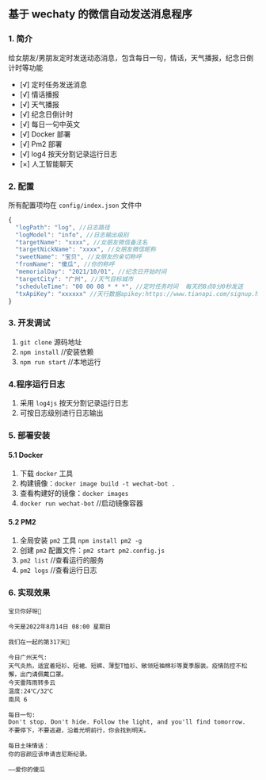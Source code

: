 ## 基于 wechaty 的微信自动发送消息程序

### 1. 简介

给女朋友/男朋友定时发送动态消息，包含每日一句，情话，天气播报，纪念日倒计时等功能

- [√] 定时任务发送消息
- [√] 情话播报
- [√] 天气播报
- [√] 纪念日倒计时
- [√] 每日一句中英文
- [√] Docker 部署
- [√] Pm2 部署
- [√] log4 按天分割记录运行日志
- [×] 人工智能聊天

### 2. 配置

所有配置项均在 `config/index.json` 文件中

```js
{
  "logPath": "log", //日志路径
  "logModel": "info", //日志输出级别
  "targetName": "xxxx", //女朋友微信备注名
  "targetNickName": "xxxx", //女朋友微信昵称
  "sweetName": "宝贝", //女朋友的亲切称呼
  "fromName": "傻瓜", //你的称呼
  "memorialDay": "2021/10/01", //纪念日开始时间
  "targetCity": "广州", //天气目标城市
  "scheduleTime": "00 00 08 * * *", //定时任务时间  每天的8点0分0秒发送
  "txApiKey": "xxxxxx" //天行数据apikey:https://www.tianapi.com/signup.html?source=474284281
}
```

### 3. 开发调试

1. `git clone` 源码地址
2. `npm install` //安装依赖
3. `npm run start` //本地运行

### 4.程序运行日志

1. 采用 `log4js` 按天分割记录运行日志
2. 可按日志级别进行日志输出

### 5. 部署安装

#### 5.1 Docker

1. 下载 `docker` 工具
2. 构建镜像：`docker image build -t wechat-bot .`
3. 查看构建好的镜像：`docker images`
4. `docker run wechat-bot` //启动镜像容器

#### 5.2 PM2

1. 全局安装 `pm2` 工具 `npm install pm2 -g`
2. 创建 `pm2` 配置文件：`pm2 start pm2.config.js`
3. `pm2 list` //查看运行的服务
4. `pm2 logs` //查看运行日志

### 6. 实现效果

```
宝贝你好呀🥰

今天是2022年8月14日 08:00 星期日

我们在一起的第317天💞

今日广州天气:
天气炎热，适宜着短衫、短裙、短裤、薄型T恤衫、敞领短袖棉衫等夏季服装。疫情防控不松懈，出门请佩戴口罩。
今天雷阵雨转多云
温度:24℃/32℃
南风 6

每日一句:
Don't stop. Don't hide. Follow the light, and you'll find tomorrow.
不要停下，不要逃避，沿着光明前行，你会找到明天。

每日土味情话：
你的容颜应该申请吉尼斯纪录。

——爱你的傻瓜
```
